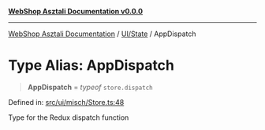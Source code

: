 [**WebShop Asztali Documentation v0.0.0**](../../../README.md)

***

[WebShop Asztali Documentation](../../../modules.md) / [UI/State](../README.md) / AppDispatch

# Type Alias: AppDispatch

> **AppDispatch** = *typeof* `store.dispatch`

Defined in: [src/ui/misch/Store.ts:48](https://github.com/yourusername/webshop_asztali/blob/966ac422304bbbe6308f4e6c123a88355a82fe82/src/ui/misch/Store.ts#L48)

Type for the Redux dispatch function
